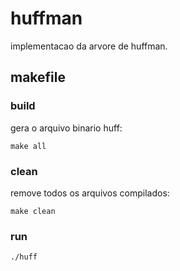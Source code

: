 # huffman
implementacao da arvore de huffman.

## makefile

### build
gera o arquivo binario huff:
```shell
make all
```

### clean
remove todos os arquivos compilados:
```shell
make clean
```

### run
```shell
./huff
```
